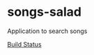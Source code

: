 # songs-salad
Application to search songs

[Build Status](http://localhost:8080/buildStatus/icon?job=My-Pipeline%2Fmaster)
